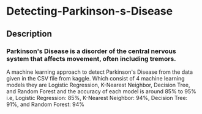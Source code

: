 # Detecting-Parkinson-s-Disease

## Description

### Parkinson's Disease is a disorder of the central nervous system that affects movement, often including tremors.

A machine learning approach to detect Parkinson's Disease from the data given in the CSV file from kaggle. Which consist of 4 machine learning models they are Logistic Regression, K-Nearest Neighbor, Decision Tree, and Random Forest
and the accuracy of each model is around 85% to 95% i.e, Logistic Regression: 85%, K-Nearest Neighbor: 94%, Decision Tree: 91%, and Random Forest: 94%



